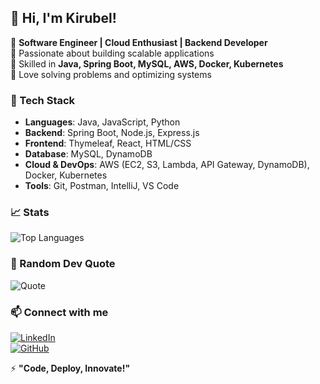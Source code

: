 ## 👋 Hi, I'm Kirubel!

🚀 **Software Engineer | Cloud Enthusiast | Backend Developer**  
🔹 Passionate about building scalable applications  
🔹 Skilled in **Java, Spring Boot, MySQL, AWS, Docker, Kubernetes**  
🔹 Love solving problems and optimizing systems  

### 🔧 Tech Stack  
- **Languages**: Java, JavaScript, Python
- **Backend**: Spring Boot, Node.js, Express.js  
- **Frontend**: Thymeleaf, React, HTML/CSS  
- **Database**: MySQL, DynamoDB  
- **Cloud & DevOps**: AWS (EC2, S3, Lambda, API Gateway, DynamoDB), Docker, Kubernetes  
- **Tools**: Git, Postman, IntelliJ, VS Code  

### 📈 Stats  
![Top Languages](https://github-readme-stats.vercel.app/api/top-langs/?username=Kirubel-Mengesha&layout=compact&theme=tokyonight)  

### 🌟 Random Dev Quote  
![Quote](https://quotes-github-readme.vercel.app/api?type=horizontal)  

### 📫 Connect with me  
[![LinkedIn](https://img.shields.io/badge/LinkedIn-Connect-blue?style=flat&logo=linkedin)](https://www.linkedin.com/in/kirubel-mengesha-340925223//)  
[![GitHub](https://img.shields.io/badge/GitHub-Follow-black?style=flat&logo=github)](https://github.com/Kirubel-Mengesha)  

⚡ **"Code, Deploy, Innovate!"**
